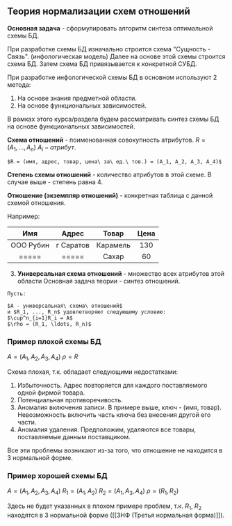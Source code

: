 ## Теория нормализации схем отношений

**Основная задача** - сформулировать алгоритм синтеза оптимальной схемы БД.

При разработке схемы БД изначально строится схема "Сущность - Связь". (инфологическая модель) Далее на основе этой схемы строится схема БД. Затем схема БД привязывается к конкретной СУБД.

При разработке инфологической схемы БД в основном используют 2 метода:
1) На основе знания предметной области.
2) На основе функциональных зависимостей.

В рамках этого курса/раздела будем рассматривать синтез схемы БД на основе функциональных зависимостей.


**Схема отношений** - поименованная совокупность атрибутов.
$R = (A_1, ..., A_n)$
$A_i - атрибут.$

```ad-example
$R = (имя, адрес, товар, цена\ за\ ед.\ тов.) = (A_1, A_2, A_3, A_4)$
```

**Степень схемы отношений** - количество атрибутов в этой схеме.
В случае выше - степень равна 4.


**Отношение (экземпляр отношений)** - конкретная таблица с данной схемой отношения.


Например:

|    Имя    |   Адрес   |  Товар   | Цена |
|:---------:|:---------:|:--------:|:----:|
| ООО Рубин | г Саратов | Карамель | 130  |
|   =====   |   =====   |  Сахар   |  60  |


3. **Универсальная схема отношений** - множество всех атрибутов этой области
Основная задача теории - синтез отношений.

```ad-example "Hi"
Пусть:

$А - универсальная\ схема\ отношений$
и $R_1, ..., R_n$ удовлетворяют следующему условию:
$\cup^n_{i=1}R_i = A$ 
$\rho = (R_1, \ldots, R_n)$
```


### Пример плохой схемы БД
$A = (A_1, A_2, A_3, A_4)$
$\rho = R$

Схема плохая, т.к. обладает следующими недостатками:
1. Избыточность. Адрес повторяется для каждого поставляемого одной фирмой товара.
2. Потенциальная противоречивость.
3. Аномалия включения записи. В примере выше, ключ - (имя, товар). Невозможность включить часть ключа без внесения другой его части.
4. Аномалия удаления. Предположим, удаляются все товары, поставляемые данным поставщиком.

Все эти проблемы возникают из-за того, что отношение не находится в 3 нормальной форме.

### Пример хорошей схемы БД
$A = (A_1, A_2, A_3, A_4)$
$R_1= (A_1, A_2)$
$R_2 = (A_1, A_3, A_4)$
$\rho = (R_1, R_2)$

Здесь не будет указанных в плохом примере проблем, т.к. $R_1$, $R_2$ находятся в 3 нормальной форме ([[3НФ (Третья нормальная форма)]]).
